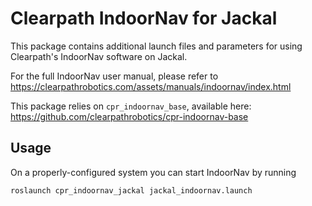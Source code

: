 Clearpath IndoorNav for Jackal
===============================

This package contains additional launch files and parameters for using Clearpath's IndoorNav software on Jackal.

For the full IndoorNav user manual, please refer to https://clearpathrobotics.com/assets/manuals/indoornav/index.html

This package relies on `cpr_indoornav_base`, available here: https://github.com/clearpathrobotics/cpr-indoornav-base


Usage
-------

On a properly-configured system you can start IndoorNav by running

```bash
roslaunch cpr_indoornav_jackal jackal_indoornav.launch
```
